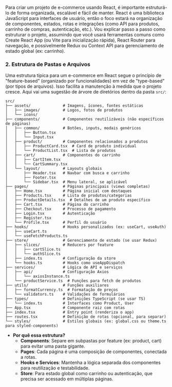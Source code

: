 Para criar um projeto de e-commerce usando React, é importante estruturá-lo de forma organizada, escalável e fácil de manter. React é uma biblioteca JavaScript para interfaces de usuário, então o foco estará na organização de componentes, estados, rotas e integrações (como API para produtos, carrinho de compras, autenticação, etc.). Vou explicar passo a passo como estruturar o projeto, assumindo que você usará ferramentas comuns como Create React App (ou Vite para inicialização rápida), React Router para navegação, e possivelmente Redux ou Context API para gerenciamento de estado global (ex: carrinho).


### 2. **Estrutura de Pastas e Arquivos**
Uma estrutura típica para um e-commerce em React segue o princípio de "feature-based" (organizado por funcionalidades) em vez de "type-based" (por tipos de arquivos). Isso facilita a manutenção à medida que o projeto cresce. Aqui vai uma sugestão de árvore de diretórios dentro da pasta `src/`:

```
src/
├── assets/              # Imagens, ícones, fontes estáticas
│   ├── images/          # Logos, fotos de produtos
│   └── icons/
├── components/          # Componentes reutilizáveis (não específicos de páginas)
│   ├── common/          # Botões, inputs, modais genéricos
│   │   ├── Button.tsx
│   │   └── Input.tsx
│   ├── product/         # Componentes relacionados a produtos
│   │   ├── ProductCard.tsx  # Card de produto individual
│   │   └── ProductList.tsx  # Lista de produtos
│   ├── cart/            # Componentes do carrinho
│   │   ├── CartItem.tsx
│   │   └── CartSummary.tsx
│   └── layout/          # Layouts globais
│       ├── Header.tsx   # Navbar com busca e carrinho
│       ├── Footer.tsx
│       └── Sidebar.tsx  # Menu lateral, se aplicável
├── pages/               # Páginas principais (views completas)
│   ├── Home.tsx         # Página inicial com destaques
│   ├── Products.tsx     # Lista de produtos/categorias
│   ├── ProductDetails.tsx  # Detalhes de um produto específico
│   ├── Cart.tsx         # Página do carrinho
│   ├── Checkout.tsx     # Processo de pagamento
│   ├── Login.tsx        # Autenticação
│   ├── Register.tsx
│   └── Profile.tsx      # Perfil do usuário
├── hooks/               # Hooks personalizados (ex: useCart, useAuth)
│   ├── useCart.ts
│   └── useFetchProducts.ts
├── store/               # Gerenciamento de estado (se usar Redux)
│   ├── slices/          # Reducers por feature
│   │   ├── cartSlice.ts
│   │   └── authSlice.ts
│   ├── index.ts         # Configuração da store
│   └── hooks.ts         # Hooks como useAppDispatch
├── services/            # Lógica de API e serviços
│   ├── api/             # Configuração Axios
│   │   └── axiosInstance.ts
│   └── productService.ts  # Funções para fetch de produtos
├── utils/               # Funções auxiliares
│   ├── formatCurrency.ts  # Formatação de preços
│   └── validators.ts    # Validações de formulários
├── types/               # Definições TypeScript (se usar TS)
│   └── index.ts         # Interfaces como Product, User
├── App.tsx              # Componente raiz com rotas
├── index.tsx            # Entry point (renderiza o app)
├── routes.tsx           # Definição de rotas (opcional, para separar)
└── styles/              # Estilos globais (ex: global.css ou theme.ts para styled-components)
```

- **Por quê essa estrutura?**
  - **Components**: Separe em subpastas por feature (ex: product, cart) para evitar uma pasta gigante.
  - **Pages**: Cada página é uma composição de componentes, conectada a rotas.
  - **Hooks e Services**: Mantenha a lógica separada dos componentes para reutilização e testabilidade.
  - **Store**: Para estado global como carrinho ou autenticação, que precisa ser acessado em múltiplas páginas.
